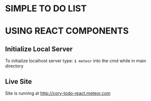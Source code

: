 # SIMPLE TO DO LIST
#  USING REACT COMPONENTS

## Initialize Local Server

To initialize localhost server type:
`$ meteor`
into the cmd while in main directory

## Live Site

Site is running at http://cory-todo-react.meteor.com
